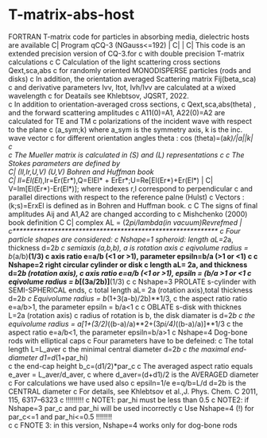 # T-matrix-abs-host
FORTRAN T-matrix code for particles in absorbing media, dielectric hosts are available
C|                 Program       qCQ-3  (NGauss<=192)            |
C|                                                                  |
C|  This code is an extended precision version of CQ-3.for 
c   with double precision T-matrix calculations
c
C   Calculation of the light scattering cross sections Qext,sca,abs
c   for randomly oriented MONODISPERSE particles (rods and disks)
c   In addition, the orientation averaged Scattering matrix Fij(beta_sca)
c   and derivative parameters Ivv, Itot, Ivh/Ivv are calculated at a wixed wavelength
c   for Deatails see Khlebtsov, JQSRT, 2022.	
c   In addition to orientation-averaged cross sections,
c   Qext,sca,abs(theta) , and the forward scattering amplitudes
c    A11(0)=A1, A22(0)=A2   are calculated for TE and TM
c   polarizations of the incident wave with respect to the plane
c   (a_sym;k) where a_sym is the symmetry axis, k is the inc. wave vector
c   for different orientation angles theta : cos (theta)=(a*k)/|a||k|
c   
c   The Mueller matrix is calculated in (S) and (L) representations
c
c   The Stokes parameters are defined by     
C|  (Il,Ir,U,V)   (U,V)   Bohren and Huffman book  
C|  Il=El(El*),Ir=Er(Er*),Q=ElEl* + ErEr*;U=Re[El(Er*)+Er(El*)  |
C|  V=Im[El(Er*)-Er(El*)]; where indexes r,l correspond to perpendicular
c   and parallel directions with respect to the reference palne (Hulst)
c   Vectors :(k;s)=ErxEl is defined as in Bohren and Huffman book.
c 
C  The signs of final amplitudes Aij and A1,A2 are changed according to 
c  Mishchenko (2000) book definition
C
C|  complex AL = (2*pi/lambda(in vacuum)*Rev*refmed                 |
c***********************************************************
c      Four particle shapes are considered:
c  Nshape=1  spheroid: length aL=2*a, thickness d=2*b
c            semiaxis (a,b,b), a is rotation axis
c		   eqivolume radius = b*(a/b)**(1/3)
c            axis ratio e=a/b (<1 or >1), parameter epsiln=b/a (>1 or <1)
c
c  Nshape=2  right circular cylinder or disk
c            length aL= 2a, and thickness d=2*b (rotation axis), 
c            axis ratio e=a/b (<1 or >1), epsiln = (b/a >1 or <1
c		   eqivolume radius = b*[(3a/2b)]**(1/3)
c
c  Nshape=3  PROLATE s-cylinder with SEMI-SPHERICAL ends,
c            total length aL= 2a (rotation axis),total thickness d=2*b
c            Equivolume radius = b*(1+3(a-b)/2b)**1/3,
c            the aspect ratio ratio e=a/b>1, the parameter epsiln = b/a<1
c
c            OBLATE s-disk with thicknes L=2a (rotation axis)
c            radius of rotation is  b, the disk diamater is d=2*b
c            the equivolume radius = a[1+(3/2)*((b-a)/a)**2+(3*pi/4)*((b-a)/a)]**1/3
c            the aspect ratio e=a/b<1, the parameter epsiln=b/a>1
c  Nshape=4  Dog-bone rods with elliptical caps
c		   Four parameters have to be defeined:
c		   The total length L=L_aver
c		   the minimal central diameter d=2*b
c		   the maximal end-diameter d1=d*(1+par_hi)  
c		   the end-cap height b_c=(d1/2)*par_c
c			The averaged aspect ratio equals e_aver = L_aver/d_aver,
c             where d_aver=(d+d1)/2  is the AVERAGED diameter
c			For calculations we have used also
c             epsiln=1/e e=q/b=L/d d=2b is the CENTRAL diameter
c	        For details, see Khlebtsov et al.,J. Phys. Chem. C 2011, 115, 6317–6323
c	!!!!!!!!!
c             NOTE1: par_hi must be less than 0.5
c			NOTE2: if Nshape=3 par_c and par_hi will be used incorrectly
c			Use Nshape=4 (!) for par_c<=1 and par_hi<=0.5 !!!!!!!!	
c
c			FNOTE 3: in this version, Nshape=4 works only for dog-bone rods	
